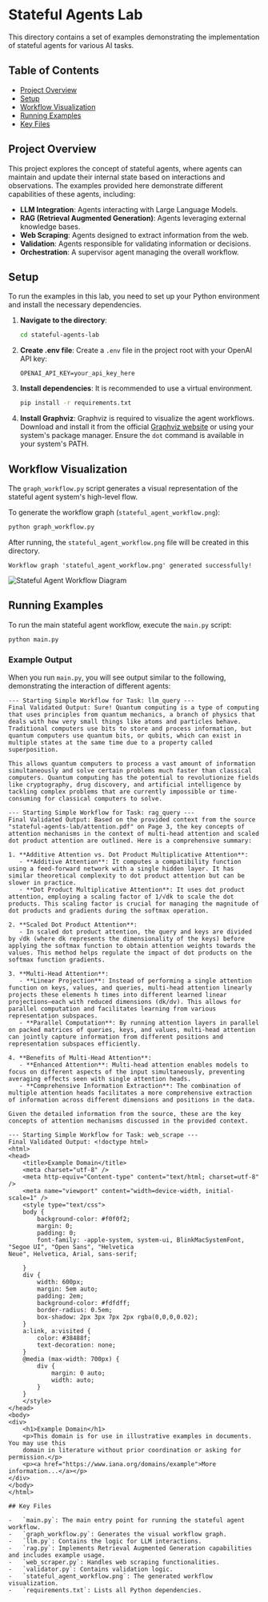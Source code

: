 # Stateful Agents Lab

This directory contains a set of examples demonstrating the implementation of stateful agents for various AI tasks.

## Table of Contents

- [Project Overview](#project-overview)
- [Setup](#setup)
- [Workflow Visualization](#workflow-visualization)
- [Running Examples](#running-examples)
- [Key Files](#key-files)

## Project Overview

This project explores the concept of stateful agents, where agents can maintain and update their internal state based on interactions and observations. The examples provided here demonstrate different capabilities of these agents, including:

-   **LLM Integration**: Agents interacting with Large Language Models.
-   **RAG (Retrieval Augmented Generation)**: Agents leveraging external knowledge bases.
-   **Web Scraping**: Agents designed to extract information from the web.
-   **Validation**: Agents responsible for validating information or decisions.
-   **Orchestration**: A supervisor agent managing the overall workflow.

## Setup

To run the examples in this lab, you need to set up your Python environment and install the necessary dependencies.

1.  **Navigate to the directory**:
    ```bash
    cd stateful-agents-lab
    ```

2.  **Create .env file**:
    Create a `.env` file in the project root with your OpenAI API key:
    ```
    OPENAI_API_KEY=your_api_key_here
    ```

3.  **Install dependencies**:
    It is recommended to use a virtual environment.
    ```bash
    pip install -r requirements.txt
    ```

3.  **Install Graphviz**:
    Graphviz is required to visualize the agent workflows. Download and install it from the official [Graphviz website](https://graphviz.org/download/) or using your system\'s package manager. Ensure the `dot` command is available in your system\'s PATH.

## Workflow Visualization

The `graph_workflow.py` script generates a visual representation of the stateful agent system\'s high-level flow.

To generate the workflow graph (`stateful_agent_workflow.png`):

```bash
python graph_workflow.py
```

After running, the `stateful_agent_workflow.png` file will be created in this directory.

```
Workflow graph 'stateful_agent_workflow.png' generated successfully!
```
![Stateful Agent Workflow Diagram](stateful_agent_workflow.png)

## Running Examples

To run the main stateful agent workflow, execute the `main.py` script:

```bash
python main.py
```

### Example Output

When you run `main.py`, you will see output similar to the following, demonstrating the interaction of different agents:

```
--- Starting Simple Workflow for Task: llm_query ---
Final Validated Output: Sure! Quantum computing is a type of computing that uses principles from quantum mechanics, a branch of physics that deals with how very small things like atoms and particles behave. Traditional computers use bits to store and process information, but quantum computers use quantum bits, or qubits, which can exist in multiple states at the same time due to a property called superposition.

This allows quantum computers to process a vast amount of information simultaneously and solve certain problems much faster than classical computers. Quantum computing has the potential to revolutionize fields like cryptography, drug discovery, and artificial intelligence by tackling complex problems that are currently impossible or time-consuming for classical computers to solve.

--- Starting Simple Workflow for Task: rag_query ---
Final Validated Output: Based on the provided context from the source "stateful-agents-lab/attention.pdf" on Page 3, the key concepts of attention mechanisms in the context of multi-head attention and scaled dot product attention are outlined. Here is a comprehensive summary:

1. **Additive Attention vs. Dot Product Multiplicative Attention**:
   - **Additive Attention**: It computes a compatibility function using a feed-forward network with a single hidden layer. It has similar theoretical complexity to dot product attention but can be slower in practice.
   - **Dot Product Multiplicative Attention**: It uses dot product attention, employing a scaling factor of 1/√dk to scale the dot products. This scaling factor is crucial for managing the magnitude of dot products and gradients during the softmax operation.

2. **Scaled Dot Product Attention**:
   - In scaled dot product attention, the query and keys are divided by √dk (where dk represents the dimensionality of the keys) before applying the softmax function to obtain attention weights towards the values. This method helps regulate the impact of dot products on the softmax function gradients.

3. **Multi-Head Attention**:
   - **Linear Projection**: Instead of performing a single attention function on keys, values, and queries, multi-head attention linearly projects these elements h times into different learned linear projections—each with reduced dimensions (dk/dv). This allows for parallel computation and facilitates learning from various representation subspaces.
   - **Parallel Computation**: By running attention layers in parallel on packed matrices of queries, keys, and values, multi-head attention can jointly capture information from different positions and representation subspaces efficiently.

4. **Benefits of Multi-Head Attention**:
   - **Enhanced Attention**: Multi-head attention enables models to focus on different aspects of the input simultaneously, preventing averaging effects seen with single attention heads.
   - **Comprehensive Information Extraction**: The combination of multiple attention heads facilitates a more comprehensive extraction of information across different dimensions and positions in the data.

Given the detailed information from the source, these are the key concepts of attention mechanisms discussed in the provided context.

--- Starting Simple Workflow for Task: web_scrape ---
Final Validated Output: <!doctype html>
<html>
<head>
    <title>Example Domain</title>
    <meta charset="utf-8" />
    <meta http-equiv="Content-type" content="text/html; charset=utf-8" />
    <meta name="viewport" content="width=device-width, initial-scale=1" />
    <style type="text/css">
    body {
        background-color: #f0f0f2;
        margin: 0;
        padding: 0;
        font-family: -apple-system, system-ui, BlinkMacSystemFont, "Segoe UI", "Open Sans", "Helvetica
Neue", Helvetica, Arial, sans-serif;

    }
    div {
        width: 600px;
        margin: 5em auto;
        padding: 2em;
        background-color: #fdfdff;
        border-radius: 0.5em;
        box-shadow: 2px 3px 7px 2px rgba(0,0,0,0.02);
    }
    a:link, a:visited {
        color: #38488f;
        text-decoration: none;
    }
    @media (max-width: 700px) {
        div {
            margin: 0 auto;
            width: auto;
        }
    }
    </style>
</head>
<body>
<div>
    <h1>Example Domain</h1>
    <p>This domain is for use in illustrative examples in documents. You may use this
    domain in literature without prior coordination or asking for permission.</p>
    <p><a href="https://www.iana.org/domains/example">More information...</a></p>
</div>
</body>
</html>

## Key Files

-   `main.py`: The main entry point for running the stateful agent workflow.
-   `graph_workflow.py`: Generates the visual workflow graph.
-   `llm.py`: Contains the logic for LLM interactions.
-   `rag.py`: Implements Retrieval Augmented Generation capabilities and includes example usage.
-   `web_scraper.py`: Handles web scraping functionalities.
-   `validator.py`: Contains validation logic.
-   `stateful_agent_workflow.png`: The generated workflow visualization.
-   `requirements.txt`: Lists all Python dependencies. 